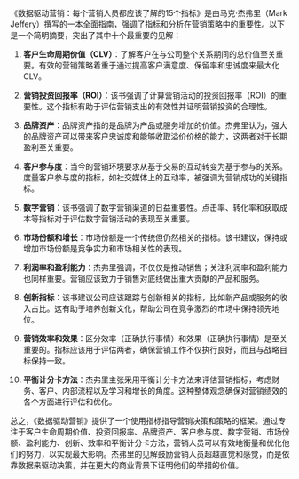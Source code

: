 《数据驱动营销：每个营销人员都应该了解的15个指标》是由马克·杰弗里（Mark Jeffery）撰写的一本全面指南，强调了指标和分析在营销策略中的重要性。以下是一个简明摘要，突出了其中十个最重要的见解：

1. **客户生命周期价值（CLV）**：了解客户在与公司整个关系期间的总价值至关重要。有效的营销策略着重于通过提高客户满意度、保留率和忠诚度来最大化CLV。

2. **营销投资回报率（ROI）**：该书强调了计算营销活动的投资回报率（ROI）的重要性。这个指标有助于评估营销支出的有效性并证明营销投资的合理性。

3. **品牌资产**：品牌资产指的是品牌为产品或服务增加的价值。杰弗里认为，强大的品牌资产可以带来客户忠诚度和能够收取溢价价格的能力，这两者对于长期盈利至关重要。

4. **客户参与度**：当今的营销环境要求从基于交易的互动转变为基于参与的关系。度量客户参与度的指标，如社交媒体上的互动率，被强调为营销成功的关键指标。

5. **数字营销**：该书强调了数字营销渠道的日益重要性。点击率、转化率和获取成本等指标对于评估数字营销活动的表现至关重要。

6. **市场份额和增长**：市场份额是一个传统但仍然相关的指标。该书建议，保持或增加市场份额是竞争实力和市场相关性的表现。

7. **利润率和盈利能力**：杰弗里强调，不仅仅是推动销售；关注利润率和盈利能力也同样重要。营销应该致力于销售对底线做出重大贡献的产品和服务。

8. **创新指标**：该书建议公司应该跟踪与创新相关的指标，比如新产品或服务的收入占比。这有助于培养创新文化，帮助公司在竞争激烈的市场中保持领先地位。

9. **营销效率和效果**：区分效率（正确执行事情）和效果（正确执行事情）是至关重要的。指标应该用于评估两者，确保营销工作不仅执行良好，而且与战略目标保持一致。

10. **平衡计分卡方法**：杰弗里主张采用平衡计分卡方法来评估营销指标，考虑财务、客户、内部流程以及学习和增长的角度。这种整体观念确保对营销绩效的各个方面进行评估和优化。

总之，《数据驱动营销》提供了一个使用指标指导营销决策和策略的框架。通过专注于客户生命周期价值、投资回报率、品牌资产、客户参与度、数字营销、市场份额、盈利能力、创新、效率和平衡计分卡方法，营销人员可以有效地衡量和优化他们的努力，以实现最大影响。杰弗里的见解鼓励营销人员超越直觉和感觉，而是依靠数据来驱动决策，并在更大的商业背景下证明他们的举措的价值。